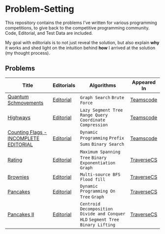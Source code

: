 # Problem-Setting
This repository contains the problems I've written for various programming competitions, to give back to the competitive programming community. Code, Editorial, and Test Data are included.

My goal with editorials is to not just reveal the solution, but also explain **why** it works and shed light on the intuition behind **how** I arrived at the solution (my thought process).

## Problems

| Title | Editorials | Algorithms | Appeared In |
| ----- | ---------- | ---------- | ----------- |
[Quantum Schmovements](https://codeforces.com/gym/103870/problem/L) | [Editorial](./Quantum-Schmovements/Quantum_Schmovements_Editorial.pdf) | `Graph Search` `Brute Force` | [Teamscode](https://www.teamscode.org/contests/summer-2022)
[Highways](https://codeforces.com/gym/103870/problem/O) | [Editorial](./Highways/Highways_Editorial.pdf) | `Lazy Segment Tree` `Range Query` `Coordinate Compression`| [Teamscode](https://www.teamscode.org/contests/summer-2022)
[Counting Flags - INCOMPLETE EDITORIAL](https://codeforces.com/gym/103870/problem/I) | [Editorial](./Counting-Flags/Counting_Flags_Editorial.pdf) | `Dynamic Programming` `Prefix Sums` `Binary Search` | [Teamscode](https://www.teamscode.org/contests/summer-2022)
[Rating](./Rating/rating-en-statement.pdf) | [Editorial](./Rating/rating-editorial.pdf) | `Maximum Spanning Tree` `Binary Exponentiation` `Graph` | [TraverseCS](https://traverse-cs.org/) |
[Brownies](./Brownies/Problem-H-Codeforces.pdf) | [Editorial](./Brownies/brownies-editorial.pdf) | `Multi-source BFS` `Flood fill`| [TraverseCS](https://traverse-cs.org/) |
[Pancakes](./Pancakes/Problem-J-Codeforces.pdf) | [Editorial](./Pancakes/pancakes-editorial.pdf) | `Dynamic Programming On Tree` `Graph`| [TraverseCS](https://traverse-cs.org/) |
[Pancakes II](./Pancakes-II/pancakes-II-en-statement.pdf) | [Editorial](./Pancakes-II/pancakes-II-editorial.pdf) | `Centroid Decomposition` `Divide and Conquer` `HLD` `Segment Tree` `Binary Lifting` | [TraverseCS](https://traverse-cs.org/) |